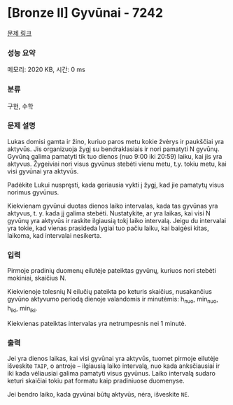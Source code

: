 # [Bronze II] Gyvūnai - 7242 

[문제 링크](https://www.acmicpc.net/problem/7242) 

### 성능 요약

메모리: 2020 KB, 시간: 0 ms

### 분류

구현, 수학

### 문제 설명

<p>Lukas domisi gamta ir žino, kuriuo paros metu kokie žvėrys ir paukščiai yra aktyvūs. Jis organizuoja žygį su bendraklasiais ir nori pamatyti N gyvūnų. Gyvūną galima pamatyti tik tuo dienos (nuo 9:00 iki 20:59) laiku, kai jis yra aktyvus. Žygeiviai nori visus gyvūnus stebėti vienu metu, t.y. tokiu metu, kai visi gyvūnai yra aktyvūs.</p>

<p>Padėkite Lukui nuspręsti, kada geriausia vykti į žygį, kad jie pamatytų visus norimus gyvūnus.</p>

<p>Kiekvienam gyvūnui duotas dienos laiko intervalas, kada tas gyvūnas yra aktyvus, t. y. kada jį galima stebėti. Nustatykite, ar yra laikas, kai visi N gyvūnų yra aktyvūs ir raskite ilgiausią tokį laiko intervalą. Jeigu du intervalai yra tokie, kad vienas prasideda lygiai tuo pačiu laiku, kai baigėsi kitas, laikoma, kad intervalai nesikerta.</p>

### 입력 

 <p>Pirmoje pradinių duomenų eilutėje pateiktas gyvūnų, kuriuos nori stebėti mokiniai, skaičius N.</p>

<p>Kiekvienoje tolesnių N eilučių pateikta po keturis skaičius, nusakančius gyvūno aktyvumo periodą dienoje valandomis ir minutėmis: h<sub>nuo</sub>, min<sub>nuo</sub>, h<sub>iki</sub>, min<sub>iki</sub>.</p>

<p>Kiekvienas pateiktas intervalas yra netrumpesnis nei 1 minutė.</p>

### 출력 

 <p>Jei yra dienos laikas, kai visi gyvūnai yra aktyvūs, tuomet pirmoje eilutėje išveskite <code>TAIP</code>, o antroje – ilgiausią laiko intervalą, nuo kada anksčiausiai ir iki kada vėliausiai galima pamatyti visus gyvūnus. Laiko intervalą sudaro keturi skaičiai tokiu pat formatu kaip pradiniuose duomenyse.</p>

<p>Jei bendro laiko, kada gyvūnai būtų aktyvūs, nėra, išveskite <code>NE</code>.</p>

